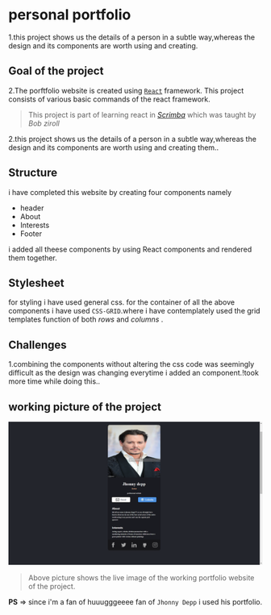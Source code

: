 # personal portfolio
1.this project shows us the details of a person in a subtle way,whereas the design and its components are worth using and creating.
## Goal of the project
2.The porftfolio website is created using [`React`](https://reactjs.org/) framework.
This project consists of various basic commands of the react framework.

>This project is part of learning react in [*Scrimba*](https://scrimba.com/allcourses) which was taught by *Bob ziroll*

2.this project shows us the details of a person in a subtle way,whereas the design and its components are worth using and creating them..

## Structure
i have completed this website by creating four components namely 
* header
 * About
 * Interests
 * Footer

i added all theese components by using React components and rendered them together.

## Stylesheet
for styling i have used general css. for the container of all the above components i have used `CSS-GRID`.where i have contemplately used the grid templates function of both *rows* and *columns* .

## Challenges
1.combining the components without altering the css code was seemingly difficult as the design was changing everytime i added an component.!took more time while doing this..

## working picture of the project

![Jhonny depp](public/images/example.png)
> Above picture shows the live image of the working portfolio website of the project. <br/>

**PS** => since i'm a fan of huuugggeeee fan of `Jhonny Depp`
i used his portfolio.


